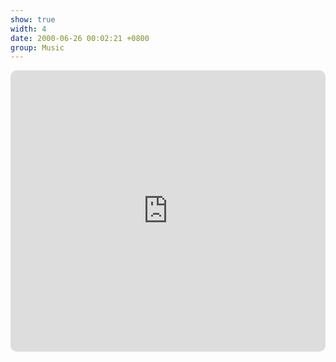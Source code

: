 ```yaml
---
show: true
width: 4
date: 2000-06-26 00:02:21 +0800
group: Music
---
```

<div>
<iframe allow="autoplay *; encrypted-media *; fullscreen *; clipboard-write" frameborder="0" height="450" style="width:100%;max-width:660px;overflow:hidden;border-radius:10px;" sandbox="allow-forms allow-popups allow-same-origin allow-scripts allow-storage-access-by-user-activation allow-top-navigation-by-user-activation" src="https://embed.music.apple.com/cn/album/%E4%B8%8D%E5%99%A8%E7%94%A8%E3%81%AA%E7%94%B7/1688512735?l=en-GB"></iframe>
</div>
